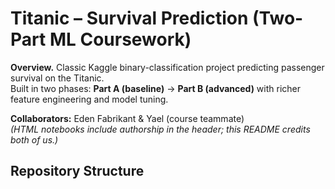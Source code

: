 # Titanic – Survival Prediction (Two-Part ML Coursework)

**Overview.** Classic Kaggle binary-classification project predicting passenger survival on the Titanic.  
Built in two phases: **Part A (baseline)** → **Part B (advanced)** with richer feature engineering and model tuning.

**Collaborators:** Eden Fabrikant & Yael (course teammate)  
*(HTML notebooks include authorship in the header; this README credits both of us.)*

## Repository Structure
